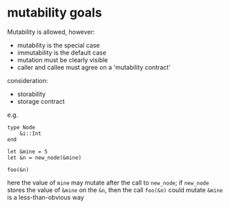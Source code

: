 mutability goals
================

Mutability is allowed, however:

* mutability is the special case
* immutability is the default case
* mutation must be clearly visible
* caller and callee must agree on a 'mutability contract'


consideration:

* storability
* storage contract

e.g.

    type Node
        &i::Int
    end

    let &mine = 5
    let &n = new_node(&mine)

    foo(&n)

here the value of `mine` may mutate after the call to `new_node`;
if `new_node` stores the value of `&mine` on the `&n`,
then the call `foo(&n)` could mutate `&mine` is a less-than-obvious way


